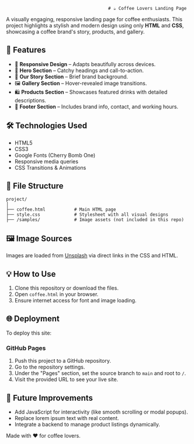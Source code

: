 
                                           # ☕ Coffee Lovers Landing Page

A visually engaging, responsive landing page for coffee enthusiasts. This project highlights a stylish and modern design using only **HTML** and **CSS**, showcasing a coffee brand's story, products, and gallery.

## 🚀 Features

- 📱 **Responsive Design** – Adapts beautifully across devices.
- 🌄 **Hero Section** – Catchy headings and call-to-action.
- 🧾 **Our Story Section** – Brief brand background.
- 🖼️ **Gallery Section** – Hover-revealed image transitions.
- 🛍️ **Products Section** – Showcases featured drinks with detailed descriptions.
- 👣 **Footer Section** – Includes brand info, contact, and working hours.

## 🛠️ Technologies Used

- HTML5
- CSS3
- Google Fonts (Cherry Bomb One)
- Responsive media queries
- CSS Transitions & Animations

## 📂 File Structure

```
project/
│
├── coffee.html           # Main HTML page
├── style.css             # Stylesheet with all visual designs
├── /samples/             # Image assets (not included in this repo)
```

## 🖼️ Image Sources

Images are loaded from [Unsplash](https://unsplash.com/) via direct links in the CSS and HTML.

## 💡 How to Use

1. Clone this repository or download the files.
2. Open `coffee.html` in your browser.
3. Ensure internet access for font and image loading.

## 🌐 Deployment

To deploy this site:

### GitHub Pages
1. Push this project to a GitHub repository.
2. Go to the repository settings.
3. Under the "Pages" section, set the source branch to `main` and root to `/`.
4. Visit the provided URL to see your live site.



## 🧪 Future Improvements

- Add JavaScript for interactivity (like smooth scrolling or modal popups).
- Replace lorem ipsum text with real content.
- Integrate a backend to manage product listings dynamically.



Made with ❤️ for coffee lovers.
